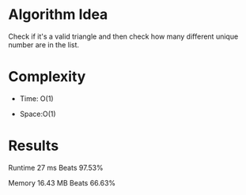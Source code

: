 # Algorithm Idea

Check if it's a valid triangle and then check how many different unique number are in the list.


# Complexity

- Time: O(1)

- Space:O(1)

# Results

Runtime
27
ms
Beats
97.53%

Memory
16.43
MB
Beats
66.63%

